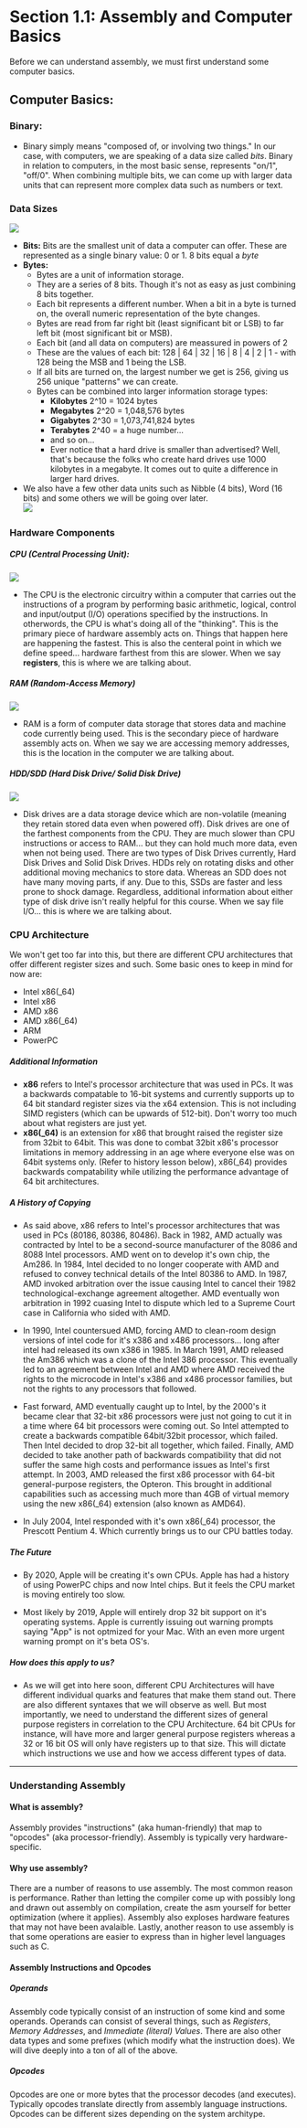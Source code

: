 # Section 1.1: Assembly and Computer Basics

Before we can understand assembly, we must first understand some computer basics. 

## Computer Basics:

### Binary:
* Binary simply means "composed of, or involving two things." In our case, with computers, we are speaking of a data size called *bits*. Binary in relation to computers, in the most basic sense, represents "on/1", "off/0". When combining multiple bits, we can come up with larger data units that can represent more complex data such as numbers or text. 

### Data Sizes
![](/imgs/bytesizes.gif)
* **Bits:** Bits are the smallest unit of data a computer can offer. These are represented as a single binary value: 0 or 1. 8 bits equal a *byte*
* **Bytes:** 
    * Bytes are a unit of information storage. 
    * They are a series of 8 bits. Though it's not as easy as just combining 8 bits together. 
    * Each bit represents a different number. When a bit in a byte is turned on, the overall numeric representation of the byte changes. 
    * Bytes are read from far right bit (least significant bit or LSB) to far left bit (most significant bit or MSB). 
    * Each bit (and all data on computers) are meassured in powers of 2
    * These are the values of each bit: 128 | 64 | 32 | 16 | 8 | 4 | 2 | 1  - with 128 being the MSB and 1 being the LSB.
    * If all bits are turned on, the largest number we get is 256, giving us 256 unique "patterns" we can create. 
    * Bytes can be combined into larger information storage types:
        * **Kilobytes** 2^10 = 1024 bytes
        * **Megabytes** 2^20 = 1,048,576 bytes
        * **Gigabytes** 2^30 = 1,073,741,824 bytes
        * **Terabytes** 2^40 = a huge number...
        * and so on...
        * Ever notice that a hard drive is smaller than advertised? Well, that's because the folks who create hard drives use 1000 kilobytes in a megabyte. It comes out to quite a difference in larger hard drives. 
* We also have a few other data units such as Nibble (4 bits), Word (16 bits) and some others we will be going over later.  
![](/imgs/byte_prefixes.png)

### Hardware Components

##### CPU (Central Processing Unit):
![](/imgs/cpu.jpg)
* The CPU is the electronic circuitry within a computer that carries out the instructions of a program by performing basic arithmetic, logical, control and input/output (I/O) operations specified by the instructions. In otherwords, the CPU is what's doing all of the "thinking". This is the primary piece of hardware assembly acts on. Things that happen here are happening the fastest. This is also the centeral point in which we define speed... hardware farthest from this are slower. When we say **registers**, this is where we are talking about. 

##### RAM (Random-Access Memory)
![](/imgs/ram.jpeg)
* RAM is a form of computer data storage that stores data and machine code currently being used. This is the secondary piece of hardware assembly acts on. When we say we are accessing memory addresses, this is the location in the computer we are talking about.  

##### HDD/SDD (Hard Disk Drive/ Solid Disk Drive)
![](/imgs/hddsdd.png)
* Disk drives are a data storage device which are non-volatile (meaning they retain stored data even when powered off). Disk drives are one of the farthest components from the CPU. They are much slower than CPU instructions or access to RAM... but they can hold much more data, even when not being used. There are two types of Disk Drives currently, Hard Disk Drives and Solid Disk Drives. HDDs rely on rotating disks and other additional moving mechanics to store data. Whereas an SDD does not have many moving parts, if any. Due to this, SSDs are faster and less prone to shock damage. Regardless, additional information about either type of disk drive isn't really helpful for this course. When we say file I/O... this is where we are talking about.

### CPU Architecture
We won't get too far into this, but there are different CPU architectures that offer different register sizes and such. Some basic ones to keep in mind for now are: 
* Intel x86(_64)
* Intel x86
* AMD x86
* AMD x86(_64)
* ARM
* PowerPC

##### Additional Information
* **x86** refers to Intel's processor architecture that was used in PCs. It was a backwards compatable to 16-bit systems and currently supports up to 64 bit standard register sizes via the x64 extension. This is not including SIMD registers (which can be upwards of 512-bit). Don't worry too much about what registers are just yet. 
* **x86(_64)** is an extension for x86 that brought raised the register size from 32bit to 64bit. This was done to combat 32bit x86's processor limitations in memory addressing in an age where everyone else was on 64bit systems only. (Refer to history lesson below), x86(_64) provides backwards compatability while utilizing the performance advantage of 64 bit architectures. 

##### A History of Copying 
* As said above, x86 refers to Intel's processor architectures that was used in PCs (80186, 80386, 80486). Back in 1982, AMD actually was contracted by Intel to be a second-source manufacturer of the 8086 and 8088 Intel processors. AMD went on to develop it's own chip, the Am286. In 1984, Intel decided to no longer cooperate with AMD and refused to convey technical details of the Intel 80386 to AMD. In 1987, AMD invoked arbitration over the issue causing Intel to cancel their 1982 technological-exchange agreement altogether. AMD eventually won arbitration in 1992 cuasing Intel to dispute which led to a Supreme Court case in California who sided with AMD. 

* In 1990, Intel countersued AMD, forcing AMD to clean-room design versions of intel code for it's x386 and x486 processors... long after intel had released its own x386 in 1985. In March 1991, AMD released the Am386 which was a clone of the Intel 386 processor. This eventually led to an agreement between Intel and AMD where AMD received the rights to the microcode in Intel's x386 and x486 processor families, but not the rights to any processors that followed. 

* Fast forward, AMD eventually caught up to Intel, by the 2000's it became clear that 32-bit x86 processors were just not going to cut it in a time where 64 bit processors were coming out. So Intel attempted to create a backwards compatible 64bit/32bit processor, which failed. Then Intel decided to drop 32-bit all together, which failed. Finally, AMD decided to take another path of backwards compatibility that did not suffer the same high costs and performance issues as Intel's first attempt. In 2003, AMD released the first x86 processor with 64-bit general-purpose registers, the Opteron. This brought in additional capabilities such as accessing much more than 4GB of virtual memory using the new x86(_64) extension (also known as AMD64).

* In July 2004, Intel responded with it's own x86(_64) processor, the Prescott Pentium 4. Which currently brings us to our CPU battles today. 

##### The Future
* By 2020, Apple will be creating it's own CPUs. Apple has had a history of using PowerPC chips and now Intel chips. But it feels the CPU market is moving entirely too slow. 

* Most likely by 2019, Apple will entirely drop 32 bit support on it's operating systems. Apple is currently issuing out warning prompts saying "App" is not optmized for your Mac. With an even more urgent warning prompt on it's beta OS's. 

##### How does this apply to us?
* As we will get into here soon, different CPU Architectures will have different individual quarks and features that make them stand out. There are also different syntaxes that we will observe as well. But most importantly, we need to understand the different sizes of general purpose registers in correlation to the CPU Architecture. 64 bit CPUs for instance, will have more and larger general purpose registers whereas a 32 or 16 bit OS will only have registers up to that size. This will dictate which instructions we use and how we access different types of data. 

---

### Understanding Assembly

#### What is assembly? 
Assembly provides "instructions" (aka human-friendly) that map to "opcodes" (aka processor-friendly). Assembly is typically very hardware-specific. 

#### Why use assembly?
There are a number of reasons to use assembly. The most common reason is performance. Rather than letting the compiler come up with possibly long and drawn out assembly on compilation, create the asm yourself for better optimization (where it applies). Assembly also exploses hardware features that may not have been avalaible. Lastly, another reason to use assembly is that some operations are easier to express than in higher level languages such as C. 

#### Assembly Instructions and Opcodes
##### Operands
Assembly code typically consist of an instruction of some kind and some operands. Operands can consist of several things, such as *Registers*, *Memory Addresses*, and *Immediate (literal) Values*. There are also other data types and some prefixes (which modify what the instruction does). We will dive deeply into a ton of all of the above. 

##### Opcodes
Opcodes are one or more bytes that the processor decodes (and executes). Typically opcodes translate directly from assembly language instructions. Opcodes can be different sizes depending on the system architype. 
